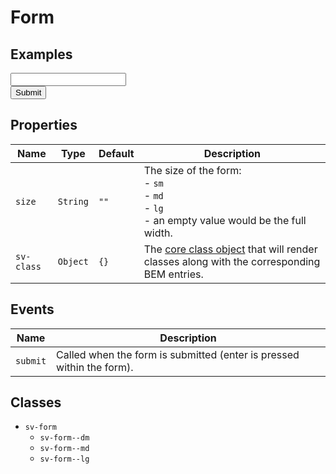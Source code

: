 <script setup>
import { ref } from "vue";
import { Alert, Button, ButtonGroup, Input, Form, Title } from "@/components";
import { ThumbDownIcon, ThumbUpIcon } from "@heroicons/vue/outline";

const size = ref("full");

const buttons = ref([
    {
        text: "small",
        value: "sm"
    },
    {
        text: "medium",
        value: "md"
    },
    {
        text: "large",
        value: "lg"
    },
    {
        text: "none",
        value: ""
    },
]);

const message = ref("");
const count = ref(0);

const submitted = () => {
    count.value++;
    message.value = `Form submission count: ${count.value}`;
}
</script>

# Form

## Examples

<ButtonGroup v-model="size" :buttons="buttons" class="mb-4" />

<Alert v-if="!!message" variant="info" :message="message" class="mb-4" />

<Form class="border border-solid border-gray-600 p-2 rounded" :size="size" @submit.prevent="submitted()">
<div></div>
<div>
<Input label="Input label" class="pb-2" :icon-start="ThumbDownIcon" v-model="message" />
</div>
<Button class="pt-2" type="submit">Submit</Button>
</Form>

## Properties

| Name       | Type     | Default | Description                                                                                                        |
| ---------- | -------- | ------- | ------------------------------------------------------------------------------------------------------------------ |
| `size`     | `String` | `""`    | The size of the form:<br/>- `sm`<br/>- `md`<br/>- `lg`<br/>- an empty value would be the full width.               |
| `sv-class` | `Object` | `{}`    | The [core class object](/components/core-class) that will render classes along with the corresponding BEM entries. |

## Events

| Name     | Description                                                           |
| -------- | --------------------------------------------------------------------- |
| `submit` | Called when the form is submitted (enter is pressed within the form). |

## Classes

- `sv-form`
  -  `sv-form--dm`
  -  `sv-form--md`
  -  `sv-form--lg`
